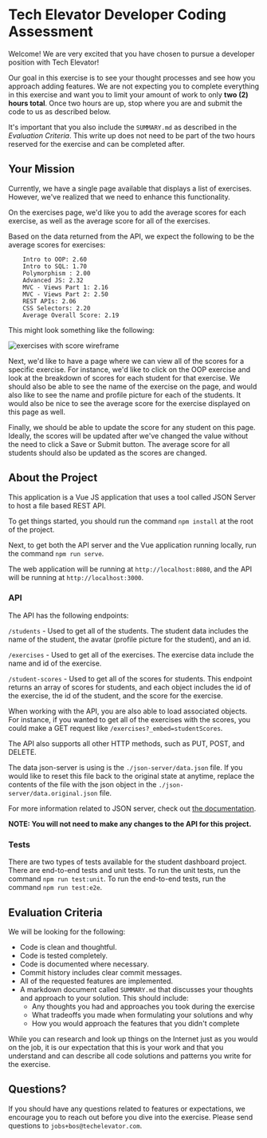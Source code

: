# Tech Elevator Developer Coding Assessment

Welcome! We are very excited that you have chosen to pursue a developer position with Tech Elevator!

Our goal in this exercise is to see your thought processes and see how you approach adding features. We are not expecting you to complete everything in this exercise and want you to limit your amount of work to only **two (2) hours total**. Once two hours are up, stop where you are and submit the code to us as described below.

It's important that you also include the `SUMMARY.md` as described in the *Evaluation Criteria*. This write up does not need to be part of the two hours reserved for the exercise and can be completed after.

## Your Mission

Currently, we have a single page available that displays a list of exercises. However, we've realized that we need to enhance this functionality.

On the exercises page, we'd like you to add the average scores for each exercise, as well as the average score for all of the exercises.

Based on the data returned from the API, we expect the following to be the average scores for exercises:

```
    Intro to OOP: 2.60
    Intro to SQL: 1.70
    Polymorphism : 2.00
    Advanced JS: 2.32
    MVC - Views Part 1: 2.16
    MVC - Views Part 2: 2.50
    REST APIs: 2.06
    CSS Selectors: 2.20
    Average Overall Score: 2.19
```

This might look something like the following:

![exercises with score wireframe](exercises-with-scores.png)

Next, we'd like to have a page where we can view all of the scores for a specific exercise. For instance, we'd like to click on the OOP exercise and look at the breakdown of scores for each student for that exercise. We should also be able to see the name of the exercise on the page, and would also like to see the name and profile picture for each of the students. It would also be nice to see the average score for the exercise displayed on this page as well.

Finally, we should be able to update the score for any student on this page. Ideally, the scores will be updated after we've changed the value without the need to click a Save or Submit button. The average score for all students should also be updated as the scores are changed.

## About the Project

This application is a Vue JS application that uses a tool called JSON Server to host a file based REST API.

To get things started, you should run the command `npm install` at the root of the project.

Next, to get both the API server and the Vue application running locally, run the command `npm run serve`.

The web application will be running at `http://localhost:8080`, and the API will be running at `http://localhost:3000`.

### API

The API has the following endpoints:

`/students` - Used to get all of the students. The student data includes the name of the student, the avatar (profile picture for the student), and an id.

`/exercises` - Used to get all of the exercises. The exercise data include the name and id of the exercise.

`/student-scores` - Used to get all of the scores for students. This endpoint returns an array of scores for students, and each object includes the id of the exercise, the id of the student, and the score for the exercise.

When working with the API, you are also able to load associated objects. For instance, if you wanted to get all of the exercises with the scores, you could make a GET request like `/exercises?_embed=studentScores`.

The API also supports all other HTTP methods, such as PUT, POST, and DELETE.

The data json-server is using is the `./json-server/data.json` file. If you would like to reset this file back to the original state at anytime, replace the contents of the file with the json object in the `./json-server/data.original.json` file.

For more information related to JSON server, check out [the documentation](https://github.com/typicode/json-server).

**NOTE: You will not need to make any changes to the API for this project.**

### Tests

There are two types of tests available for the student dashboard project. There are end-to-end tests and unit tests. To run the unit tests, run the command `npm run test:unit`. To run the end-to-end tests, run the command `npm run test:e2e`.

## Evaluation Criteria

We will be looking for the following:

- Code is clean and thoughtful.
- Code is tested completely.
- Code is documented where necessary.
- Commit history includes clear commit messages.
- All of the requested features are implemented.
- A markdown document called `SUMMARY.md` that discusses your thoughts and approach to your solution. This should include:
  - Any thoughts you had and approaches you took during the exercise
  - What tradeoffs you made when formulating your solutions and why
  - How you would approach the features that you didn't complete

While you can research and look up things on the Internet just as you would on the job, it is our expectation that this is your work and that you understand and can describe all code solutions and patterns you write for the exercise.

## Questions?

If you should have any questions related to features or expectations, we encourage you to reach out before you dive into the exercise. Please send questions to `jobs+bos@techelevator.com`.
